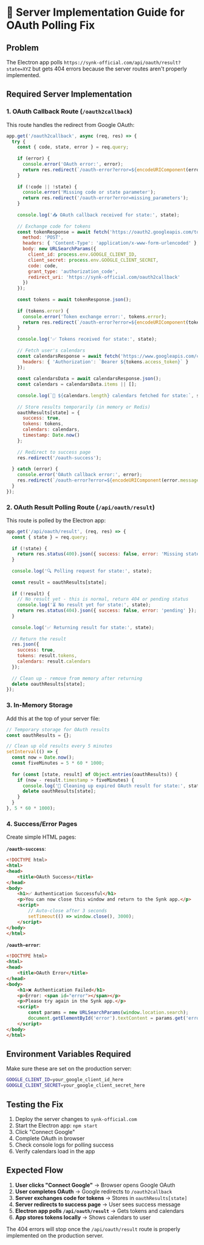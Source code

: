 # 🔧 Server Implementation Guide for OAuth Polling Fix

## Problem
The Electron app polls `https://synk-official.com/api/oauth/result?state=XYZ` but gets 404 errors because the server routes aren't properly implemented.

## Required Server Implementation

### 1. OAuth Callback Route (`/oauth2callback`)

This route handles the redirect from Google OAuth:

```javascript
app.get('/oauth2callback', async (req, res) => {
  try {
    const { code, state, error } = req.query;
    
    if (error) {
      console.error('OAuth error:', error);
      return res.redirect(`/oauth-error?error=${encodeURIComponent(error)}`);
    }
    
    if (!code || !state) {
      console.error('Missing code or state parameter');
      return res.redirect('/oauth-error?error=missing_parameters');
    }
    
    console.log('📥 OAuth callback received for state:', state);
    
    // Exchange code for tokens
    const tokenResponse = await fetch('https://oauth2.googleapis.com/token', {
      method: 'POST',
      headers: { 'Content-Type': 'application/x-www-form-urlencoded' },
      body: new URLSearchParams({
        client_id: process.env.GOOGLE_CLIENT_ID,
        client_secret: process.env.GOOGLE_CLIENT_SECRET,
        code: code,
        grant_type: 'authorization_code',
        redirect_uri: 'https://synk-official.com/oauth2callback'
      })
    });
    
    const tokens = await tokenResponse.json();
    
    if (tokens.error) {
      console.error('Token exchange error:', tokens.error);
      return res.redirect(`/oauth-error?error=${encodeURIComponent(tokens.error)}`);
    }
    
    console.log('✅ Tokens received for state:', state);
    
    // Fetch user's calendars
    const calendarsResponse = await fetch('https://www.googleapis.com/calendar/v3/users/me/calendarList', {
      headers: { 'Authorization': `Bearer ${tokens.access_token}` }
    });
    
    const calendarsData = await calendarsResponse.json();
    const calendars = calendarsData.items || [];
    
    console.log(`📅 ${calendars.length} calendars fetched for state:`, state);
    
    // Store results temporarily (in memory or Redis)
    oauthResults[state] = {
      success: true,
      tokens: tokens,
      calendars: calendars,
      timestamp: Date.now()
    };
    
    // Redirect to success page
    res.redirect('/oauth-success');
    
  } catch (error) {
    console.error('OAuth callback error:', error);
    res.redirect(`/oauth-error?error=${encodeURIComponent(error.message)}`);
  }
});
```

### 2. OAuth Result Polling Route (`/api/oauth/result`)

This route is polled by the Electron app:

```javascript
app.get('/api/oauth/result', (req, res) => {
  const { state } = req.query;
  
  if (!state) {
    return res.status(400).json({ success: false, error: 'Missing state parameter' });
  }
  
  console.log('🔍 Polling request for state:', state);
  
  const result = oauthResults[state];
  
  if (!result) {
    // No result yet - this is normal, return 404 or pending status
    console.log('⏳ No result yet for state:', state);
    return res.status(404).json({ success: false, error: 'pending' });
  }
  
  console.log('✅ Returning result for state:', state);
  
  // Return the result
  res.json({
    success: true,
    tokens: result.tokens,
    calendars: result.calendars
  });
  
  // Clean up - remove from memory after returning
  delete oauthResults[state];
});
```

### 3. In-Memory Storage

Add this at the top of your server file:

```javascript
// Temporary storage for OAuth results
const oauthResults = {};

// Clean up old results every 5 minutes
setInterval(() => {
  const now = Date.now();
  const fiveMinutes = 5 * 60 * 1000;
  
  for (const [state, result] of Object.entries(oauthResults)) {
    if (now - result.timestamp > fiveMinutes) {
      console.log('🧹 Cleaning up expired OAuth result for state:', state);
      delete oauthResults[state];
    }
  }
}, 5 * 60 * 1000);
```

### 4. Success/Error Pages

Create simple HTML pages:

**`/oauth-success`**:
```html
<!DOCTYPE html>
<html>
<head>
    <title>OAuth Success</title>
</head>
<body>
    <h1>✅ Authentication Successful</h1>
    <p>You can now close this window and return to the Synk app.</p>
    <script>
        // Auto-close after 3 seconds
        setTimeout(() => window.close(), 3000);
    </script>
</body>
</html>
```

**`/oauth-error`**:
```html
<!DOCTYPE html>
<html>
<head>
    <title>OAuth Error</title>
</head>
<body>
    <h1>❌ Authentication Failed</h1>
    <p>Error: <span id="error"></span></p>
    <p>Please try again in the Synk app.</p>
    <script>
        const params = new URLSearchParams(window.location.search);
        document.getElementById('error').textContent = params.get('error') || 'Unknown error';
    </script>
</body>
</html>
```

## Environment Variables Required

Make sure these are set on the production server:

```bash
GOOGLE_CLIENT_ID=your_google_client_id_here
GOOGLE_CLIENT_SECRET=your_google_client_secret_here
```

## Testing the Fix

1. Deploy the server changes to `synk-official.com`
2. Start the Electron app: `npm start`
3. Click "Connect Google"
4. Complete OAuth in browser
5. Check console logs for polling success
6. Verify calendars load in the app

## Expected Flow

1. **User clicks "Connect Google"** → Browser opens Google OAuth
2. **User completes OAuth** → Google redirects to `/oauth2callback`
3. **Server exchanges code for tokens** → Stores in `oauthResults[state]`
4. **Server redirects to success page** → User sees success message
5. **Electron app polls `/api/oauth/result`** → Gets tokens and calendars
6. **App stores tokens locally** → Shows calendars to user

The 404 errors will stop once the `/api/oauth/result` route is properly implemented on the production server.